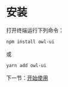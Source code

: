 # 安装

打开终端运行下列命令：

```bash
npm install owl-ui
```

或

```bash
yarn add owl-ui
```

下一节：[开始使用](#/doc/get-started)

